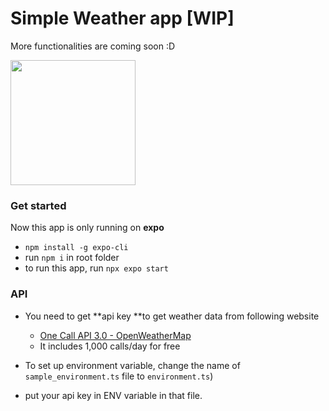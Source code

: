 # Simple Weather app [WIP]

More functionalities are coming soon :D

<img src="https://i.ibb.co/Sdc7fnj/app-image.png" width="200"/>

### Get started

Now this app is only running on **expo**

- `npm install -g expo-cli`
- run `npm i` in root folder
- to run this app, run `npx expo start`

### API

- You need to get **api key **to get weather data from following website

  - [One Call API 3.0 - OpenWeatherMap](https://openweathermap.org/api/one-call-3)
  - It includes 1,000 calls/day for free

- To set up environment variable, change the name of `sample_environment.ts` file to `environment.ts`)
- put your api key in ENV variable in that file.

